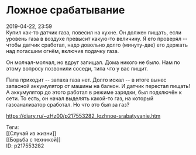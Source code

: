 Ложное срабатывание
====================

   
 2019-04-22, 23:59   
  Купил как-то датчик газа, повесил на кухне. Он должен пищать, если уровень газа в воздухе превысит какую-то величину. Я его проверял -- чтобы датчик сработал, надо довольно долго (минуту-две) его держать над погасшим огнём, включив подачку газа.   
   
 Он молчал-молчал, но вдруг запищал. Дома никого не было. Нам по этому вопросу позвонили соседи, типа что у вас пищит.   
   
 Папа приходит -- запаха газа нет. Долго искал -- в итоге вынес запасной аккумулятор от машины на балкон. И датчик перестал пищать! А аккумулятор до этого работал в режиме зарядки, был подключён к сети. То есть, он начал выделять какой-то газ, на который газоанализатор сработал. Но что это был за газ?   
    
 <https://diary.ru/~zHz00/p217553282_lozhnoe-srabatyvanie.htm>   
   
 Теги:   
 [[Случай из жизни]]   
 [[Борьба с техникой]]   
 ID: p217553282